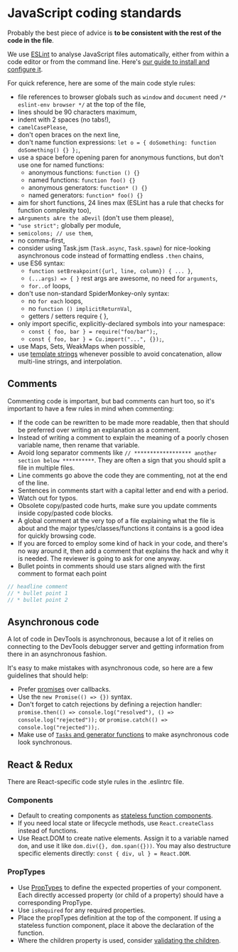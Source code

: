 # JavaScript coding standards

Probably the best piece of advice is **to be consistent with the rest of the code in the file**.

We use [ESLint](http://eslint.org/) to analyse JavaScript files automatically, either from within a code editor or from the command line. Here's [our guide to install and configure it](./eslint.md).

For quick reference, here are some of the main code style rules:

* file references to browser globals such as `window` and `document` need `/* eslint-env browser */` at the top of the file,
* lines should be 90 characters maximum,
* indent with 2 spaces (no tabs!),
* `camelCasePlease`,
* don't open braces on the next line,
* don't name function expressions: `let o = { doSomething: function doSomething() {} };`,
* use a space before opening paren for anonymous functions, but don't use one for named functions:
  * anonymous functions: `function () {}`
  * named functions: `function foo() {}`
  * anonymous generators: `function* () {}`
  * named generators: `function* foo() {}`
* aim for short functions, 24 lines max (ESLint has a rule that checks for function complexity too),
* `aArguments aAre the aDevil` (don't use them please),
* `"use strict";` globally per module,
* `semicolons; // use them`,
* no comma-first,
* consider using Task.jsm (`Task.async`, `Task.spawn`) for nice-looking asynchronous code instead of formatting endless `.then` chains,<!--TODO: shouldn't we advise async/await now?-->
* use ES6 syntax:
  * `function setBreakpoint({url, line, column}) { ... }`,
  * `(...args) => { }` rest args are awesome, no need for `arguments`,
  * `for..of` loops,
* don't use non-standard SpiderMonkey-only syntax:
  * no `for each` loops,
  * no `function () implicitReturnVal`,
  * getters / setters require { },
* only import specific, explicitly-declared symbols into your namespace:
  * `const { foo, bar } = require("foo/bar");`,
  * `const { foo, bar } = Cu.import("...", {});`,
* use Maps, Sets, WeakMaps when possible,
* use [template strings](https://developer.mozilla.org/en-US/docs/Web/JavaScript/Reference/Template_literals) whenever possible to avoid concatenation, allow multi-line strings, and interpolation.


## Comments

Commenting code is important, but bad comments can hurt too, so it's important to have a few rules in mind when commenting:

* If the code can be rewritten to be made more readable, then that should be preferred over writing an explanation as a comment.
* Instead of writing a comment to explain the meaning of a poorly chosen variable name, then rename that variable.
* Avoid long separator comments like `// ****************** another section below **********`. They are often a sign that you should split a file in multiple files.
* Line comments go above the code they are commenting, not at the end of the line.
* Sentences in comments start with a capital letter and end with a period.
* Watch out for typos.
* Obsolete copy/pasted code hurts, make sure you update comments inside copy/pasted code blocks.
* A global comment at the very top of a file explaining what the file is about and the major types/classes/functions it contains is a good idea for quickly browsing code.
* If you are forced to employ some kind of hack in your code, and there's no way around it, then add a comment that explains the hack and why it is needed. The reviewer is going to ask for one anyway.
* Bullet points in comments should use stars aligned with the first comment to format each point
```javascript
// headline comment
// * bullet point 1
// * bullet point 2
```

## Asynchronous code

A lot of code in DevTools is asynchronous, because a lot of it relies on connecting to the DevTools debugger server and getting information from there in an asynchronous fashion.

It's easy to make mistakes with asynchronous code, so here are a few guidelines that should help:

* Prefer [promises](https://developer.mozilla.org/en-US/docs/Web/JavaScript/Reference/Global_Objects/Promise) over callbacks.
* Use the `new Promise(() => {})` syntax.
* Don't forget to catch rejections by defining a rejection handler: `promise.then(() => console.log("resolved"), () => console.log("rejected"));` or `promise.catch(() => console.log("rejected"));`.
* Make use of [`Tasks` and generator functions](https://developer.mozilla.org/en-US/docs/Mozilla/JavaScript_code_modules/Task.jsm) to make asynchronous code look synchronous. <!--TODO async/await as in the TODO above?-->

## React & Redux

There are React-specific code style rules in the .eslintrc file.

### Components

* Default to creating components as [stateless function components](https://facebook.github.io/react/docs/reusable-components.html#stateless-functions).
* If you need local state or lifecycle methods, use `React.createClass` instead of functions.
* Use React.DOM to create native elements. Assign it to a variable named `dom`, and use it like `dom.div({}, dom.span({}))`. You may also destructure specific elements directly: `const { div, ul } = React.DOM`.

### PropTypes

* Use [PropTypes](https://facebook.github.io/react/docs/reusable-components.html#prop-validation) to define the expected properties of your component. Each directly accessed property (or child of a property) should have a corresponding PropType.
* Use `isRequired` for any required properties.
* Place the propTypes definition at the top of the component. If using a stateless function component, place it above the declaration of the function.
* Where the children property is used, consider [validating the children](http://www.mattzabriskie.com/blog/react-validating-children).


